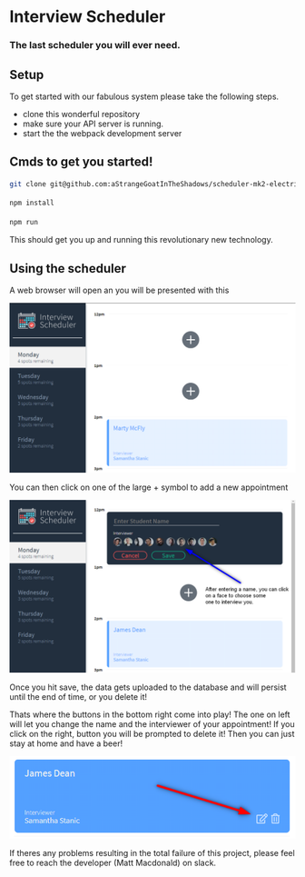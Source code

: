 # Interview Scheduler

### The last scheduler you will ever need.

## Setup

To get started with our fabulous system please take the following steps.

- clone this wonderful repository
- make sure your API server is running.
- start the the webpack development server

## Cmds to get you started!

```sh
git clone git@github.com:aStrangeGoatInTheShadows/scheduler-mk2-electricBoogaloo.git

npm install

npm run
```

This should get you up and running this revolutionary new technology.

## Using the scheduler

A web browser will open an you will be presented with this

<p><img alt="" src="./documentation/screenshots/Landing.png" /></p>

You can then click on one of the large + symbol to add a new appointment

<p><img alt="" src="./documentation/screenshots/Form instructions.png" /></p>

Once you hit save, the data gets uploaded to the database and will persist until the end of time, or you delete it!

Thats where the buttons in the bottom right come into play! The one on left will let you change the name and the interviewer of your appointment! If you click on the right, button you will be prompted to delete it! Then you can just stay at home and have a beer!

<p><img alt="" src="./documentation/screenshots/Edit.png" /></p>

If theres any problems resulting in the total failure of this project, please feel free to reach the developer (Matt Macdonald) on slack.
